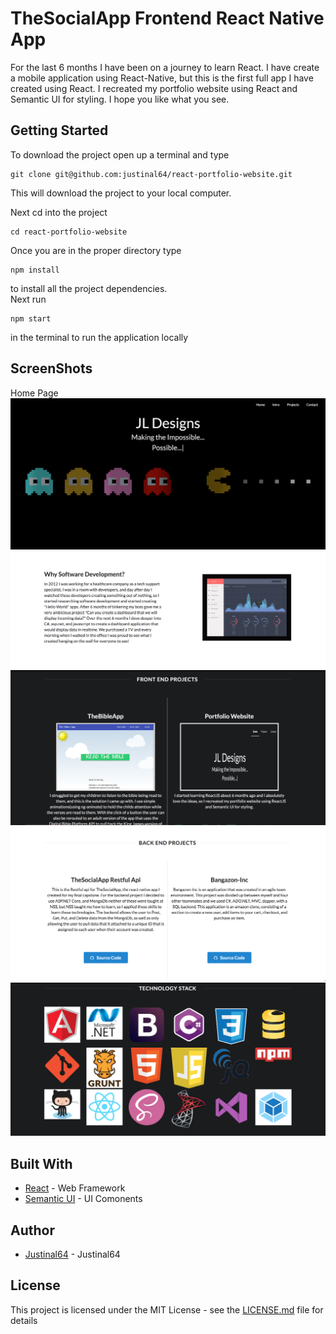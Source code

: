 # TheSocialApp Frontend React Native App

For the last 6 months I have been on a journey to learn React. I have create a mobile application using React-Native, but this is the first full app I have created using React. I recreated my portfolio website using React and Semantic UI for styling. I hope you like what you see.


## Getting Started

To download the project open up a terminal and type
```
git clone git@github.com:justinal64/react-portfolio-website.git
```
This will download the project to your local computer. 

Next cd into the project
```
cd react-portfolio-website
```
Once you are in the proper directory type
```
npm install
```
to install all the project dependencies.
<br />
Next run 
```
npm start
```
in the terminal to run the application locally

## ScreenShots

Home Page
![Home Page](./src/static/img/projects/homepage.png)
<br />
![Intro](./src/static/img/projects/intro.png)
<br />
![Front End Projects](./src/static/img/projects/frontend_projects.png)
<br />
![Back End Projects](./src/static/img/projects/backend_projects.png)
<br />
![Tech Stack](./src/static/img/projects/tech_stack.png)
<br />


## Built With

* [React](https://facebook.github.io/react/) - Web Framework
* [Semantic UI](https://react.semantic-ui.com) - UI Comonents


## Author

* [Justinal64](https://github.com/justinal64) - Justinal64

## License

This project is licensed under the MIT License - see the [LICENSE.md](LICENSE.md) file for details